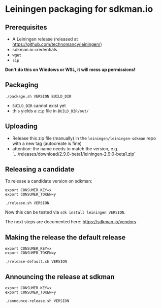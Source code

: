 # Leiningen packaging for sdkman.io

## Prerequisites

  * A Leiningen release (released at https://github.com/technomancy/leiningen/)
  * sdkman.io credentials
  * `wget`
  * `zip`

**Don't do this on Windows or WSL, it will mess up permissions!**

## Packaging

```
./package.sh VERSION BUILD_DIR
```

  * `BUILD_DIR` cannot exist yet
  * this yields a `zip` file in `BUILD_DIR/out/`

## Uploading

  * Release this zip file (manually) in the `leiningen/leiningen-sdkman` repo with a new tag (autocreate is fine)
  * attention: the name needs to match the version, e.g. ´.../releases/download/2.9.0-beta1/leiningen-2.9.0-beta1.zip´

## Releasing a candidate

To release a candidate version on sdkman:

```
export CONSUMER_KEY=x
export CONSUMER_TOKEN=y

./release.sh VERSION
```

Now this can be tested via `sdk install leiningen VERSION`.

The next steps are documented here: https://sdkman.io/vendors

## Making the release the default release

```
export CONSUMER_KEY=x
export CONSUMER_TOKEN=y

./release-default.sh VERSION
```

## Announcing the release at sdkman

```
export CONSUMER_KEY=x
export CONSUMER_TOKEN=y

./announce-release.sh VERSION
```
